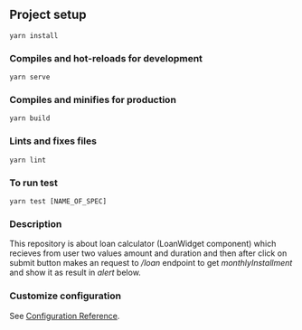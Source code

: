 ## Project setup

```
yarn install
```

### Compiles and hot-reloads for development

```
yarn serve
```

### Compiles and minifies for production

```
yarn build
```

### Lints and fixes files

```
yarn lint
```

### To run test

```
yarn test [NAME_OF_SPEC]
```

### Description

This repository is about loan calculator (LoanWidget component) which recieves from user two values
amount and duration and then after click on submit button makes an request to _/loan_ endpoint to
get _monthlyInstallment_ and show it as result in _alert_ below.

### Customize configuration

See [Configuration Reference](https://cli.vuejs.org/config/).
